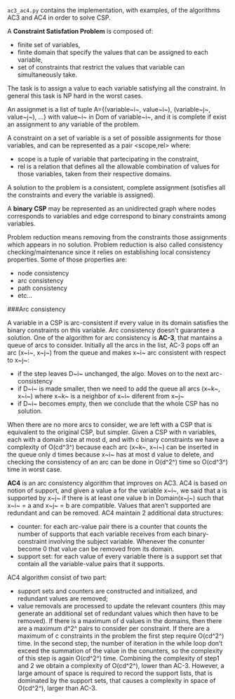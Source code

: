 `ac3_ac4.py` contains the implementation, with examples, of the algorithms AC3 and AC4
in order to solve CSP.

A **Constraint Satisfation Problem** is composed of:
- finite set of variables,
- finite domain that specify the values that can be assigned to each variable,
- set of constraints that restrict the values that variable can simultaneously take.

The task is to assign a value to each variable satisfying all the constraint. In
general this task is NP hard in the worst cases.

An assignmet is a list of tuple A={(variable~i~, value~i~), (variable~j~, value~j~), ...}
with value~i~ in Dom of variable~i~, and it is complete if exist an assignment to
any variable of the problem.

A constraint on a set of variable is a set of possible assignments for those variables,
and can be represented as a pair <scope,rel> where:
- scope is a tuple of variable that partecipating in the constraint,
- rel is a relation that defines all the allowable combination of values for those
variables, taken from their respective domains.

A solution to the problem is a consistent, complete assignment (sotisfies all the
constraints and every the variable is assigned).

A **binary CSP** may be represented as an unidirected graph where nodes corresponds
to variables and edge correspond to binary constraints among variables.

Problem reduction means removing from the constraints those assignments which appears
in no solution. Problem reduction is also called consistency checking/maintenance
since it relies on establishing local consistency properties. Some of those properties
are:
- node consistency
- arc consistency
- path consistency
- etc...


###Arc consistency

A variable in a CSP is arc-consistent if every value in its domain satisfies the
binary constraints on this variable. Arc consistency doesn’t guarantee a solution.
One of the algorithm for arc consistency is **AC-3**, that mantains a queue of arcs
to consider. Initially all the arcs in the list, AC-3 pops off an arc (x~i~, x~j~)
from the queue and makes x~i~ arc consistent with respect to x~j~:
- if the step leaves D~i~ unchanged, the algo. Moves on to the next arc-consistency
- if D~i~ is made smaller, then we need to add the queue all arcs (x~k~, x~i~)
where x~k~ is a neighbor of x~i~ diferent from x~j~
- if D~i~ becomes empty, then we conclude that the whole CSP has no solution.

When there are no more arcs to consider, we are left with a CSP that is equivalent
to the original CSP, but simpler.
Given a CSP with n variables, each with a domain size at most d, and with c binary
constraints we have a complexity of O(cd^3^) because each arc (x~k~, x~i~) can be
inserted in the queue only d times because x~i~ has at most d value to delete, and
checking the consistency of an arc can be done in O(d^2^) time so O(cd^3^) time in
worst case.

**AC4** is an arc consistency algorithm that improves on AC3. AC4 is based on notion
of support, and given a value a for the variable x~i~, we said that a is supported
by x~j~ if there is at least one value b in Domain(x~j~) such that x~i~ = a and x~j~ = b
are compatible. Values that aren’t supported are redundant and can be removed.
AC4 maintain 2 additional data structures:
- counter: for each arc-value pair there is a counter that counts the number of
supports that each variable receives from each binary-constraint involving the
subject variable. Whenever the conunter become 0 that value can be removed from
its domain.
- support set:  for each value of every variable there is a support set that contain
all the variable-value pairs that it supports.

AC4 algorithm consist of two part:
- support sets and counters are constructed and initialized, and redundant values
are removed;
- value removals are processed to update the relevant counters (this may generate
an additional set of redundant values which then have to be removed).
If there is a maximum of d values in the domains, then there are a maximum d^2^
pairs to consider per constraint. If there are a maximum of c constraints in the
problem the first step require O(cd^2^) time. In the second step, the number of
iteration in the while loop don’t exceed the summation of the value in the conunters,
so the complexity of this step is again O(cd^2^) time. Combining the complexity of
step1 and 2 we obtain a complexity of O(cd^2^), lower than AC-3. However, a large
amount of space is required to record the support lists, that is dominated by the
support sets, that causes a complexity in space of O(cd^2^), larger than AC-3.
